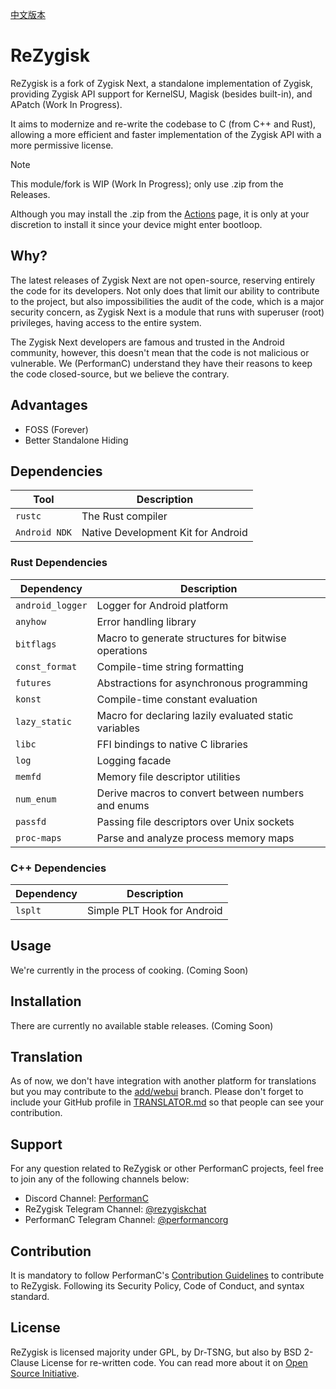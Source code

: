 [中文版本](https://github.com/PerformanC/ReZygisk/blob/main/README_CN.md)

# ReZygisk

ReZygisk is a fork of Zygisk Next, a standalone implementation of Zygisk, providing Zygisk API support for KernelSU, Magisk (besides built-in), and APatch (Work In Progress).

It aims to modernize and re-write the codebase to C (from C++ and Rust), allowing a more efficient and faster implementation of the Zygisk API with a more permissive license.

> [!NOTE]
> This module/fork is WIP (Work In Progress); only use .zip from the Releases.
>
> Although you may install the .zip from the [Actions](https://github.com/PerformanC/ReZygisk/actions) page, it is only at your discretion to install it since your device might enter bootloop.

## Why?

The latest releases of Zygisk Next are not open-source, reserving entirely the code for its developers. Not only does that limit our ability to contribute to the project, but also impossibilities the audit of the code, which is a major security concern, as Zygisk Next is a module that runs with superuser (root) privileges, having access to the entire system.

The Zygisk Next developers are famous and trusted in the Android community, however, this doesn't mean that the code is not malicious or vulnerable. We (PerformanC) understand they have their reasons to keep the code closed-source, but we believe the contrary.

## Advantages

- FOSS (Forever)
- Better Standalone Hiding

## Dependencies

| Tool            | Description                            |
|-----------------|----------------------------------------|
| `rustc`         | The Rust compiler                      |
| `Android NDK`   | Native Development Kit for Android     |

### Rust Dependencies

| Dependency       | Description                                                   |
|------------------|---------------------------------------------------------------|
| `android_logger` | Logger for Android platform                                   |
| `anyhow`         | Error handling library                                        |
| `bitflags`       | Macro to generate structures for bitwise operations           |
| `const_format`   | Compile-time string formatting                                |
| `futures`        | Abstractions for asynchronous programming                     |
| `konst`          | Compile-time constant evaluation                              |
| `lazy_static`    | Macro for declaring lazily evaluated static variables         |
| `libc`           | FFI bindings to native C libraries                            |
| `log`            | Logging facade                                                |
| `memfd`          | Memory file descriptor utilities                              |
| `num_enum`       | Derive macros to convert between numbers and enums            |
| `passfd`         | Passing file descriptors over Unix sockets                    |
| `proc-maps`      | Parse and analyze process memory maps                         |

### C++ Dependencies

| Dependency | Description                   |
|------------|-------------------------------|
| `lsplt`    | Simple PLT Hook for Android   |

## Usage

We're currently in the process of cooking. (Coming Soon)

## Installation

There are currently no available stable releases. (Coming Soon)

## Translation

As of now, we don't have integration with another platform for translations but you may contribute to the [add/webui](https://github.com/PerformanC/ReZygisk/tree/add/webui) branch. Please don't forget to include your GitHub profile in [TRANSLATOR.md](https://github.com/PerformanC/ReZygisk/blob/add/webui/TRANSLATOR.md) so that people can see your contribution.

## Support
For any question related to ReZygisk or other PerformanC projects, feel free to join any of the following channels below:

- Discord Channel: [PerformanC](https://discord.gg/uPveNfTuCJ)
- ReZygisk Telegram Channel: [@rezygiskchat](https://t.me/rezygiskchat)
- PerformanC Telegram Channel: [@performancorg](https://t.me/performancorg)

## Contribution

It is mandatory to follow PerformanC's [Contribution Guidelines](https://github.com/PerformanC/contributing) to contribute to ReZygisk. Following its Security Policy, Code of Conduct, and syntax standard.

## License

ReZygisk is licensed majority under GPL, by Dr-TSNG, but also by BSD 2-Clause License for re-written code. You can read more about it on [Open Source Initiative](https://opensource.org/licenses/BSD-2-Clause).
